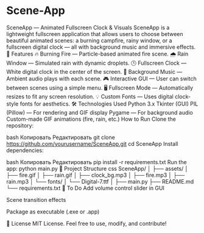 # Scene-App
 SceneApp — Animated Fullscreen Clock & Visuals
SceneApp is a lightweight fullscreen application that allows users to choose between beautiful animated scenes: a burning campfire, rainy window, or a fullscreen digital clock — all with background music and immersive effects.
🧠 Features
🔥 Burning Fire — Particle-based animated fire scene.
🌧️ Rain Window — Simulated rain with dynamic droplets.
🕒 Fullscreen Clock — White digital clock in the center of the screen.
🎵 Background Music — Ambient audio plays with each scene.
🎮 Interactive GUI — User can switch between scenes using a simple menu.
🖥️ Fullscreen Mode — Automatically resizes to fit any screen resolution.
💡 Custom Fonts — Uses digital clock-style fonts for aesthetics.
🛠️ Technologies Used
Python 3.x
Tkinter (GUI)
PIL (Pillow) — For rendering and GIF display
Pygame — For background audio
Custom-made GIF animations (fire, rain, etc.)
How to Run
Clone the repository:

bash
Копировать
Редактировать
git clone https://github.com/yourusername/SceneApp.git
cd SceneApp
Install dependencies:

bash
Копировать
Редактировать
pip install -r requirements.txt
Run the app:
python main.py
📁 Project Structure
css
SceneApp/
│
├── assets/
│   ├── fire.gif
│   ├── rain.gif
│   ├── clock_bg.mp3
│   ├── fire.mp3
│   ├── rain.mp3
│   └── fonts/
│       └── Digital-7.ttf
│
├── main.py
├── README.md
└── requirements.txt
🧩 To Do
 Add volume control slider in GUI

 Scene transition effects

 Package as executable (.exe or .app)

📄 License
MIT License. Feel free to use, modify, and contribute!
